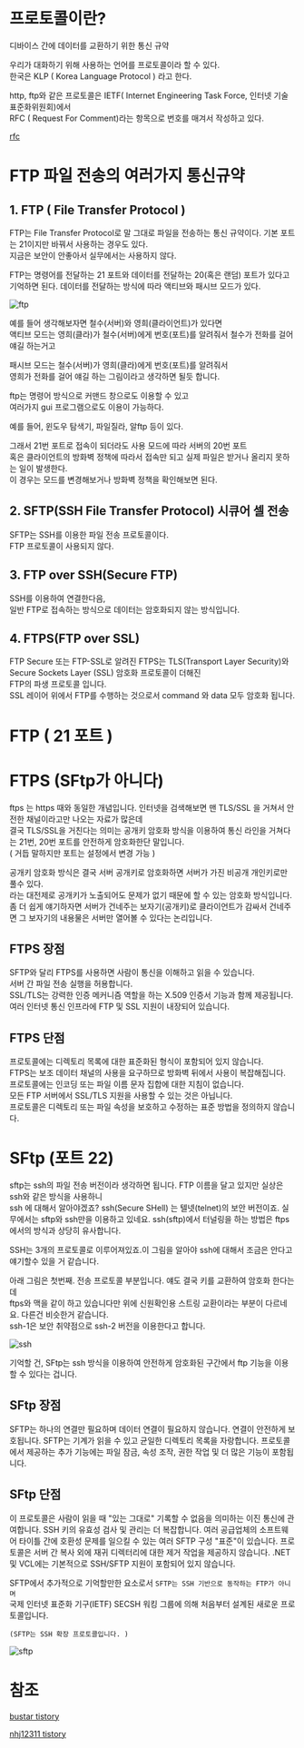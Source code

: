 # 프로토콜이란?
디바이스 간에 데이터를 교환하기 위한 통신 규약

우리가 대화하기 위해 사용하는 언어를 프로토콜이라 할 수 있다.  
한국은 KLP ( Korea Language Protocol ) 라고 한다.

http, ftp와 같은 프로토콜은 IETF( Internet Engineering Task Force, 인터넷 기술표준화위원회)에서  
RFC ( Request For Comment)라는 항목으로 번호를 매겨서 작성하고 있다.

[rfc](https://www.ietf.org/rfc)


# FTP 파일 전송의 여러가지 통신규약
## 1. FTP ( File Transfer Protocol ) 
FTP는 File Transfer Protocol로 말 그대로 파일을 전송하는 통신 규약이다.
기본 포트는 21이지만 바꿔서 사용하는 경우도 있다.  
지금은 보안이 안좋아서 실무에서는 사용하지 않다.

FTP는 명령어를 전달하는 21 포트와 데이터를 전달하는 20(혹은 랜덤) 포트가 있다고 기억하면 된다.
데이터를 전달하는 방식에 따라 액티브와 패시브 모드가 있다.

![ftp](./ftp.PNG)

예를 들어 생각해보자면 철수(서버)와 영희(클라이언트)가 있다면  
액티브 모드는 영희(클라)가 철수(서버)에게 번호(포트)를 알려줘서 철수가 전화를 걸어 얘길 하는거고 

패시브 모드는 철수(서버)가 영희(클라)에게 번호(포트)를 알려줘서    
영희가 전화를 걸어 얘길 하는 그림이라고 생각하면 될듯 합니다. 

ftp는 명령어 방식으로 커맨드 창으로도 이용할 수 있고  
여러가지 gui 프로그램으로도 이용이 가능하다.

예를 들어, 윈도우 탐색기, 파일질라, 알ftp 등이 있다.

그래서 21번 포트로 접속이 되더라도 사용 모드에 따라 서버의 20번 포트   
혹은 클라이언트의 방화벽 정책에 따라서 접속만 되고 실제 파일은 받거나 올리지 못하는 일이 발생한다.  
이 경우는 모드를 변경해보거나 방화벽 정책을 확인해보면 된다.


## 2. SFTP(SSH File Transfer Protocol) 시큐어 셀 전송
SFTP는 SSH를 이용한 파일 전송 프로토콜이다.  
FTP 프로토콜이 사용되지 않다.

## 3. FTP over SSH(Secure FTP)
SSH를 이용하여 연결한다음,  
일반 FTP로 접속하는 방식으로 데이터는 암호화되지 않는 방식입니다. 

## 4. FTPS(FTP over SSL)
FTP Secure 또는 FTP-SSL로 알려진 FTPS는 TLS(Transport Layer Security)와  
Secure Sockets Layer (SSL) 암호화 프로토콜이 더해진   
FTP의 파생 프로토콜 입니다.  
SSL 레이어 위에서 FTP를 수행하는 것으로서 command 와 data 모두 암호화 됩니다.


# FTP ( 21 포트 )

# FTPS (SFtp가 아니다)
ftps 는 https 때와 동일한 개념입니다. 인터넷을 검색해보면 맨 TLS/SSL 을 거쳐서 안전한 채널이라고만 나오는 자료가 많은데  
결국 TLS/SSL을 거친다는 의미는 공개키 암호화 방식을 이용하여 통신 라인을 거쳐다는 21번, 20번 포트를 안전하게 암호화한단 말입니다.  
( 거듭 말하지만 포트는 설정에서 변경 가능 )


공개키 암호화 방식은 결국 서버 공개키로 암호화하면 서버가 가진 비공개 개인키로만 풀수 있다.  
라는 대전제로 공개키가 노출되어도 문제가 없기 때문에 할 수 있는 암호화 방식입니다.  
좀 더 쉽게 얘기하자면 서버가 건네주는 보자기(공개키)로 클라이언트가 감싸서 건네주면 그 보자기의 내용물은 서버만 열어볼 수 있다는 논리입니다. 

 

## FTPS 장점
SFTP와 달리 FTPS를 사용하면 사람이 통신을 이해하고 읽을 수 있습니다.  
서버 간 파일 전송 실행을 허용합니다.  
SSL/TLS는 강력한 인증 메커니즘 역할을 하는 X.509 인증서 기능과 함께 제공됩니다.  
여러 인터넷 통신 인프라에 FTP 및 SSL 지원이 내장되어 있습니다.  
 
## FTPS 단점
프로토콜에는 디렉토리 목록에 대한 표준화된 형식이 포함되어 있지 않습니다.  
FTPS는 보조 데이터 채널의 사용을 요구하므로 방화벽 뒤에서 사용이 복잡해집니다.  
프로토콜에는 인코딩 또는 파일 이름 문자 집합에 대한 지침이 없습니다.  
모든 FTP 서버에서 SSL/TLS 지원을 사용할 수 있는 것은 아닙니다.  
프로토콜은 디렉토리 또는 파일 속성을 보호하고 수정하는 표준 방법을 정의하지 않습니다.


# SFtp (포트 22)
sftp는 ssh의 파일 전송 버전이라 생각하면 됩니다. FTP 이름을 달고 있지만 실상은 ssh와 같은 방식을 사용하니   
ssh 에 대해서 알아야겠죠? ssh(Secure SHell) 는 텔넷(telnet)의 보안 버전이죠. 실무에서는 sftp와 ssh만을 이용하고 있네요. 
ssh(sftp)에서 터널링을 하는 방법은 ftps에서의 방식과 상당히 유사합니다. 


SSH는 3개의 프로토콜로 이루어져있죠.이 그림을 알아야 ssh에 대해서 조금은 안다고 얘기할수 있을 거 같습니다.

아래 그림은 첫번째. 전송 프로토콜 부분입니다. 얘도 결국 키를 교환하여 암호화 한다는 데  
ftps와 맥을 같이 하고 있습니다만 위에 신원확인용 스트링 교환이라는 부분이 다르네요. 다른건 비슷한거 같습니다.  
ssh-1은 보안 취약점으로 ssh-2 버전을 이용한다고 합니다. 

![ssh](./ssh.PNG)


기억할 건, SFtp는 ssh 방식을 이용하여 안전하게 암호화된 구간에서 ftp 기능을 이용할 수 있다는 겁니다.

 

## SFtp 장점
SFTP는 하나의 연결만 필요하며 데이터 연결이 필요하지 않습니다.
연결이 안전하게 보호됩니다.
SFTP는 기계가 읽을 수 있고 균일한 디렉토리 목록을 자랑합니다.
프로토콜에서 제공하는 추가 기능에는 파일 잠금, 속성 조작, 권한 작업 및 더 많은 기능이 포함됩니다.


## SFtp 단점
이 프로토콜은 사람이 읽을 때 "있는 그대로" 기록할 수 없음을 의미하는 이진 통신에 관여합니다.
SSH 키의 유효성 검사 및 관리는 더 복잡합니다.
여러 공급업체의 소프트웨어 타이틀 간에 호환성 문제를 일으킬 수 있는 여러 SFTP 구성 "표준"이 있습니다.
프로토콜은 서버 간 복사 외에 재귀 디렉터리에 대한 제거 작업을 제공하지 않습니다.
.NET 및 VCL에는 기본적으로 SSH/SFTP 지원이 포함되어 있지 않습니다.
 

SFTP에서 추가적으로 기억할만한 요소로서 `SFTP는 SSH 기반으로 동작하는 FTP가 아니며  `  
국제 인터넷 표준화 기구(IETF) SECSH 워킹 그룹에 의해 처음부터 설계된 새로운 프로토콜입니다. 

`(SFTP는 SSH 확장 프로토콜입니다. )`


![sftp](./sftp.PNG)



# 참조
[bustar tistory](https://bustar.tistory.com/204)

[nhj12311 tistory](https://nhj12311.tistory.com/76)
